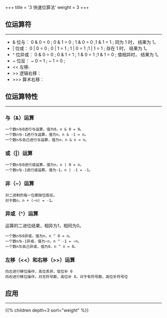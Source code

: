 +++
title = '3 快速位算法'
weight = 3
+++

## 位运算符
---

* & 位与： 0 & 0 = 0 ; 0 & 1 = 0 ; 1 & 0 = 0 ;1 & 1 = 1 ; 同为 1 时， 结果为 1。
* | 位或： 0 | 0 = 0 ; 0 | 1 = 1 ; 1 | 0 = 1 ;1 | 1 = 1 ; 存在 1 时， 结果为 1。
* ^ 位异或： 0 & 0 = 0 ; 0 & 1 = 1 ; 1 & 0 = 1 ;1 & 1 = 0 ; 值相异时， 结果为 1。
* ~ 位反： ~ 0 = 1 ; ~ 1 = 0 ;
* << 左移: 
* \>> 逻辑右移：
* \>>> 算术右移：

## 位运算特性
---

### 与（&）运算

    一个数n与0进行与运算，值为0，n & 0 = 0。
    一个数n与-1进行与运算，值为n，n & -1 = n。
    一个数n与自己进行与运算，值为n，n & n = n。

### 或（|）运算

    一个数n与0进行或运算，值为n，n | 0 = n。
    一个数n与-1进行或运算，值为-1，n | -1 = -1。

### 非（~）运算

    对二进制的每一位都按位取反。
    对于数n，n + (~n) = -1。

### 异或（^）运算

运算的二进位结果，相异为1，相同为0。

    一个数n与0异或，值为n，n ^ 0 = n。
    一个数n与-1异或，值为~n，n ^ -1 = ~n。
    一个数n与自己异或，值为0，n ^ n = 0。

### 左移（<<）和右移（>>）运算

    向左进行移位操作，高位丢弃，低位补 0
    向右进行移位操作，对无符号数，高位补 0，对于有符号数，高位补符号位

## 应用
---

{{% children depth=3 sort="weight" %}}

